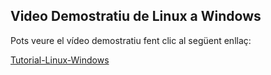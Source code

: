 ## Video Demostratiu de Linux a Windows

Pots veure el vídeo demostratiu fent clic al següent enllaç:

[Tutorial-Linux-Windows](https://drive.google.com/file/d/1ClZxfqHPHTLmuAi3wfOBQoTT5FX5WNqL/view?usp=sharing)
